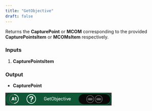 ```yaml
---
title: "GetObjective"
draft: false
---
```

Returns the **CapturePoint** or **MCOM** corresponding to the provided **CapturePointsItem** or **MCOMsItem** respectively.
### Inputs
1. **CapturePointsItem**
### Output
-   **CapturePoint**

![GetObjective](https://raw.githubusercontent.com/battlefield-portal-community/Image-CDN/main/portal_blocks/GetObjective.png)